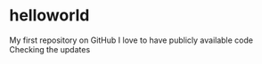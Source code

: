 helloworld
==========

My first repository on GitHub
I love to have publicly available code
Checking the updates
